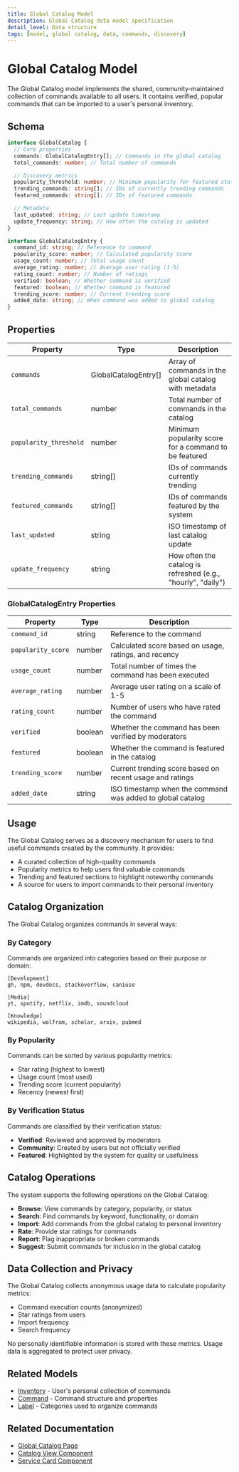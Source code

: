 ```yaml
---
title: Global Catalog Model
description: Global Catalog data model specification
detail_level: Data structure
tags: [model, global catalog, data, commands, discovery]
---
```


# Global Catalog Model

The Global Catalog model implements the shared, community-maintained collection of commands available to all users. It contains verified, popular commands that can be imported to a user's personal inventory.

## Schema

```typescript
interface GlobalCatalog {
  // Core properties
  commands: GlobalCatalogEntry[]; // Commands in the global catalog
  total_commands: number; // Total number of commands

  // Discovery metrics
  popularity_threshold: number; // Minimum popularity for featured status
  trending_commands: string[]; // IDs of currently trending commands
  featured_commands: string[]; // IDs of featured commands

  // Metadata
  last_updated: string; // Last update timestamp
  update_frequency: string; // How often the catalog is updated
}

interface GlobalCatalogEntry {
  command_id: string; // Reference to command
  popularity_score: number; // Calculated popularity score
  usage_count: number; // Total usage count
  average_rating: number; // Average user rating (1-5)
  rating_count: number; // Number of ratings
  verified: boolean; // Whether command is verified
  featured: boolean; // Whether command is featured
  trending_score: number; // Current trending score
  added_date: string; // When command was added to global catalog
}
```

## Properties

| Property               | Type                 | Description                                                  |
| ---------------------- | -------------------- | ------------------------------------------------------------ |
| `commands`             | GlobalCatalogEntry[] | Array of commands in the global catalog with metadata        |
| `total_commands`       | number               | Total number of commands in the catalog                      |
| `popularity_threshold` | number               | Minimum popularity score for a command to be featured        |
| `trending_commands`    | string[]             | IDs of commands currently trending                           |
| `featured_commands`    | string[]             | IDs of commands featured by the system                       |
| `last_updated`         | string               | ISO timestamp of last catalog update                         |
| `update_frequency`     | string               | How often the catalog is refreshed (e.g., "hourly", "daily") |

### GlobalCatalogEntry Properties

| Property           | Type    | Description                                                |
| ------------------ | ------- | ---------------------------------------------------------- |
| `command_id`       | string  | Reference to the command                                   |
| `popularity_score` | number  | Calculated score based on usage, ratings, and recency      |
| `usage_count`      | number  | Total number of times the command has been executed        |
| `average_rating`   | number  | Average user rating on a scale of 1-5                      |
| `rating_count`     | number  | Number of users who have rated the command                 |
| `verified`         | boolean | Whether the command has been verified by moderators        |
| `featured`         | boolean | Whether the command is featured in the catalog             |
| `trending_score`   | number  | Current trending score based on recent usage and ratings   |
| `added_date`       | string  | ISO timestamp when the command was added to global catalog |

## Usage

The Global Catalog serves as a discovery mechanism for users to find useful commands created by the community. It provides:

- A curated collection of high-quality commands
- Popularity metrics to help users find valuable commands
- Trending and featured sections to highlight noteworthy commands
- A source for users to import commands to their personal inventory

## Catalog Organization

The Global Catalog organizes commands in several ways:

### By Category

Commands are organized into categories based on their purpose or domain:

```text
[Development]
gh, npm, devdocs, stackoverflow, caniuse

[Media]
yt, spotify, netflix, imdb, soundcloud

[Knowledge]
wikipedia, wolfram, scholar, arxiv, pubmed
```

### By Popularity

Commands can be sorted by various popularity metrics:

- Star rating (highest to lowest)
- Usage count (most used)
- Trending score (current popularity)
- Recency (newest first)

### By Verification Status

Commands are classified by their verification status:

- **Verified**: Reviewed and approved by moderators
- **Community**: Created by users but not officially verified
- **Featured**: Highlighted by the system for quality or usefulness

## Catalog Operations

The system supports the following operations on the Global Catalog:

- **Browse**: View commands by category, popularity, or status
- **Search**: Find commands by keyword, functionality, or domain
- **Import**: Add commands from the global catalog to personal inventory
- **Rate**: Provide star ratings for commands
- **Report**: Flag inappropriate or broken commands
- **Suggest**: Submit commands for inclusion in the global catalog

## Data Collection and Privacy

The Global Catalog collects anonymous usage data to calculate popularity metrics:

- Command execution counts (anonymized)
- Star ratings from users
- Import frequency
- Search frequency

No personally identifiable information is stored with these metrics. Usage data is aggregated to protect user privacy.

## Related Models

- [Inventory](inventory.md) - User's personal collection of commands
- [Command](command.md) - Command structure and properties
- [Label](label.md) - Categories used to organize commands

## Related Documentation

- [Global Catalog Page](../pages/global-catalog.md)
- [Catalog View Component](../components/CatalogView.md)
- [Service Card Component](../components/ServiceCard.md)
